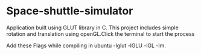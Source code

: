# Space-shuttle-simulator
Application built using GLUT library in C.
This project includes simple rotation and translation using openGL.Click the terminal to start the process<br>

Add these Flags while compiling in ubuntu -lglut -lGLU -lGL -lm.
